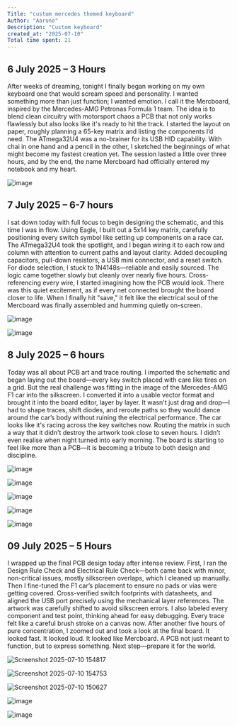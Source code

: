 ```yaml
---
Title: "custom mercedes themed keyboard"
Author: "Aaruno"
Description: "Custom keyboard"
created_at: "2025-07-10"
Total time spent: 21
---
```





## 6 July 2025 – 3 Hours
After weeks of dreaming, tonight I finally began working on my own keyboard one that would scream speed and personality. I wanted something more than just function; I wanted emotion. I call it the Mercboard, inspired by the Mercedes-AMG Petronas Formula 1 team. The idea is to blend clean circuitry with motorsport chaos  a PCB that not only works flawlessly but also looks like it's ready to hit the track. I started the layout on paper, roughly planning a 65-key matrix and listing the components I’d need. The ATmega32U4 was a no-brainer for its USB HID capability. With chai in one hand and a pencil in the other, I sketched the beginnings of what might become my fastest creation yet. The session lasted a little over three hours, and by the end, the name Mercboard had officially entered my notebook and my heart.


![image](https://github.com/user-attachments/assets/02c38862-8c2d-4f8c-9ee3-c617454d4246)





## 7 July 2025 – 6-7 hours
I sat down today with full focus to begin designing the schematic, and this time I was in flow. Using Eagle, I built out a 5x14 key matrix, carefully positioning every switch symbol like setting up components on a race car. The ATmega32U4 took the spotlight, and I began wiring it to each row and column with attention to current paths and layout clarity. Added decoupling capacitors, pull-down resistors, a USB mini connector, and a reset switch. For diode selection, I stuck to 1N4148s—reliable and easily sourced. The logic came together slowly but cleanly over nearly five hours. Cross-referencing every wire, I started imagining how the PCB would look. There was this quiet excitement, as if every net connected brought the board closer to life. When I finally hit "save," it felt like the electrical soul of the Mercboard was finally assembled and humming quietly on-screen.

![image](https://github.com/user-attachments/assets/3d76cd87-9b9d-41a6-8a18-bf0635fbbbea)


![image](https://github.com/user-attachments/assets/b9d045c3-650e-4d81-a0f9-0b65215b01ac)



## 8 July 2025 – 6 hours
Today was all about PCB art and trace routing. I imported the schematic and began laying out the board—every key switch placed with care like tires on a grid. But the real challenge was fitting in the image of the Mercedes-AMG F1 car into the silkscreen. I converted it into a usable vector format and brought it into the board editor, layer by layer. It wasn't just drag and drop—I had to shape traces, shift diodes, and reroute paths so they would dance around the car’s body without ruining the electrical performance. The car looks like it's racing across the key switches now. Routing the matrix in such a way that it didn't destroy the artwork took close to seven hours. I didn’t even realise when night turned into early morning. The board is starting to feel like more than a PCB—it is becoming a tribute to both design and discipline.

![image](https://github.com/user-attachments/assets/a8320661-8a33-492c-9f13-49e95a67cb1e)



![image](https://github.com/user-attachments/assets/8a2df745-b192-4a9b-8668-67cba5381522)



![image](https://github.com/user-attachments/assets/e9016803-fa1c-4f57-bd41-600840db1859)



![image](https://github.com/user-attachments/assets/e7e6c09f-3534-4eae-ad3d-b00219311c6a)


![image](https://github.com/user-attachments/assets/0fd322a0-f4ed-4fd2-9d81-70273c81552f)


## 09 July 2025 – 5 Hours
I wrapped up the final PCB design today after intense review. First, I ran the Design Rule Check and Electrical Rule Check—both came back with minor, non-critical issues, mostly silkscreen overlaps, which I cleaned up manually. Then I fine-tuned the F1 car’s placement to ensure no pads or vias were getting covered. Cross-verified switch footprints with datasheets, and aligned the USB port precisely using the mechanical layer references. The artwork was carefully shifted to avoid silkscreen errors. I also labeled every component and test point, thinking ahead for easy debugging. Every trace felt like a careful brush stroke on a canvas now. After another five hours of pure concentration, I zoomed out and took a look at the final board. It looked fast. It looked loud. It looked like Mercboard. A PCB not just meant to function, but to express something. Next step—prepare it for the world.

![Screenshot 2025-07-10 154817](https://github.com/user-attachments/assets/59573921-76e1-4d02-9ff2-668ed962d26b)

![Screenshot 2025-07-10 154753](https://github.com/user-attachments/assets/4b17208c-b055-4042-a68b-878d810f5db9)



![Screenshot 2025-07-10 150627](https://github.com/user-attachments/assets/6df6fda6-f0a6-4050-a780-800f777a94e1)



![image](https://github.com/user-attachments/assets/89f2f481-e315-4479-9225-882a1558e646)



![image](https://github.com/user-attachments/assets/9e5ca16e-2b61-4055-90ff-c752b4aec129)


